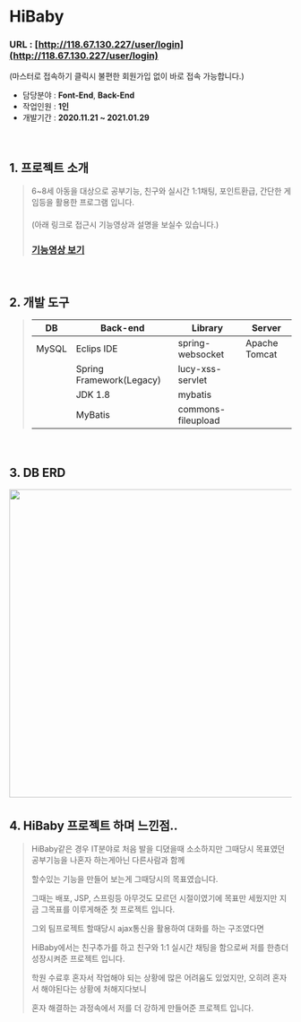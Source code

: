# HiBaby 

### URL : [http://118.67.130.227/user/login](http://118.67.130.227/user/login)

(마스터로 접속하기 클릭시 불편한 회원가입 없이 바로 접속 가능합니다.)

- 담당분야 : **Font-End**, **Back-End**
- 작업인원 : **1인**
- 개발기간 : **2020.11.21 ~ 2021.01.29**
　   
   
　   
## 1. 프로젝트 소개
> 6~8세 아동을 대상으로 공부기능, 친구와 실시간 1:1채팅, 포인트환급, 간단한 게임등을 활용한 프로그램 입니다.   
> 　   
> (아래 링크로 접근시 기능영상과 설명을 보실수 있습니다.)
> ### [기능영상 보기](http://118.67.132.252:8080/pj/hibabyTag)

　   
## 2. 개발 도구
> | DB        | Back-end           |Library                | Server        |
> | --------- | ------------------ |-----------------------|---------------|
> | MySQL     | Eclips IDE         | spring-websocket      | Apache Tomcat |
> |           | Spring Framework(Legacy)  |lucy-xss-servlet|               |
> |           | JDK 1.8            | mybatis               |               |
> |           | MyBatis            | commons-fileupload    |               |
　   
    
## 3. DB ERD
<img src="https://user-images.githubusercontent.com/65270811/107304256-139b2100-6ac4-11eb-9908-b3e26a198671.png" width="1000" height="550">
　   

## 4. HiBaby 프로젝트 하며 느낀점..   
> HiBaby같은 경우 IT분야로 처음 발을 디뎠을때 소소하지만 그때당시 목표였던 공부기능을 나혼자 하는게아닌 다른사람과 함께   
>    
> 할수있는 기능을 만들어 보는게 그때당시의 목표였습니다.
>    
> 그때는 배포, JSP, 스프링등 아무것도 모르던 시절이였기에 목표만 세웠지만 지금 그목표를 이루게해준 첫 프로젝트 입니다.
>    
> 그외 팀프로젝트 할때당시 ajax통신을 활용하여 대화를 하는 구조였다면   
>    
> HiBaby에서는 친구추가를 하고 친구와 1:1 실시간 채팅을 함으로써 저를 한층더 성장시켜준 프로젝트 입니다.
>    
> 학원 수료후 혼자서 작업해야 되는 상황에 많은 어려움도 있었지만, 오히려 혼자서 해야된다는 상황에 처해지다보니   
>    
> 혼자 해결하는 과정속에서 저를 더 강하게 만들어준 프로젝트 입니다.


